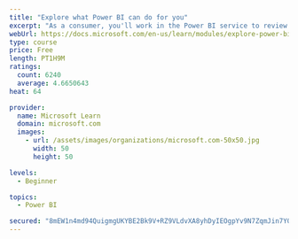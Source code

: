 ```yaml
---
title: "Explore what Power BI can do for you"
excerpt: "As a consumer, you'll work in the Power BI service to review and interact with content that has been shared with you. This module provides the foundational information that you need to work effectively in the Power BI service."
webUrl: https://docs.microsoft.com/en-us/learn/modules/explore-power-bi-service/
type: course
price: Free
length: PT1H9M
ratings:
  count: 6240
  average: 4.6650643
heat: 64

provider:
  name: Microsoft Learn
  domain: microsoft.com
  images:
    - url: /assets/images/organizations/microsoft.com-50x50.jpg
      width: 50
      height: 50

levels:
  - Beginner

topics:
  - Power BI

secured: "8mEW1n4md94QuigmgUKYBE2Bk9V+RZ9VLdvXA8yhDyIEOgpYv9N7ZqmJin7Y07udyO/pVhjBg7+YiLdIfphXis6xUhEexRZ+FL/2MjJnLRIYyvu3FPjI+yJ325CObE/6hveADjE3vx9tlFz9MgWvhlj6v3wB8/UL6OTnCMwCj/VB6NPDRW0ii+SoPbBAW9iEcGf3xNna/g6L3kCNqeTBhwt94mo6TmKJH4rGAc2MG7B8ZF9Odrkyn4/a5W1BTAg1VK473NKMAZOMq0pYDCzxDgIP3FsWY1d3fxEYSWe34gJzOtCzwaMcspYAqcMx5ZdkfSSOoQ40jlmZjq+UMMHUCcXSRiizl/E81BvQCjrRJaIh61TtfX6Sk6jeuzgSM1xNEsOfPt8iWhaHq3/pVMSyBA==;0mqVpQgcPvKe5eIbNE0kQg=="
---
```


